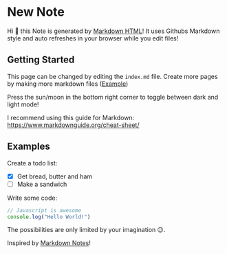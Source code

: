 # New Note

Hi :wave: this Note is generated by [Markdown HTML](https://replit.com/@ErikoXDev/Markdown-HTML?v=1)!
It uses Githubs Markdown style and auto refreshes in your browser while you edit files!


## Getting Started

This page can be changed by editing the `index.md` file.
Create more pages by making more markdown files ([Example](apple))

Press the sun/moon in the bottom right corner to toggle between dark and light mode!

I recommend using this guide for Markdown: https://www.markdownguide.org/cheat-sheet/

## Examples

Create a todo list:

- [x] Get bread, butter and ham
- [ ] Make a sandwich

Write some code:

```javascript
// Javascript is awesome
console.log("Hello World!")
```

The possibilities are only limited by your imagination :wink:.

Inspired by [Markdown Notes](https://replit.com/@RayhanADev/Markdown-Notes)!
